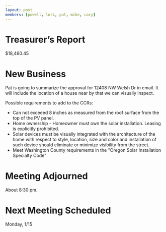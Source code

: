```yaml
---
layout: post
members: [powell, lori, pat, mike, cary]
---
```

# Treasurer’s Report
$18,460.45

# New Business

Pat is going to summarize the approval for 12408 NW Welsh Dr in email.  It will include the location of a house near by that we can visually inspect.


Possible requirements to add to the CCRs:

* Can not exceeed 8 inches as measured from the roof surface from the top of the PV panel.
* Home ownership - Homeowner must own the solar installation.  Leasing is explicitly prohibited.
* Solar devices must be visually integrated with the architecture of the home with respect to style, location, size and color and installation of such device should eliminate or minimize visibility from the street.
* Meet Washington County requirements in the "Oregon Solar Installation Specialty Code"

# Meeting Adjourned
About 8:30 pm.

# Next Meeting Scheduled
Monday, 1/15
